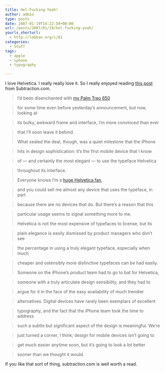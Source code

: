 ```yaml
---
title: Hel-Fucking-Yeah!
author: admin
type: posts
date: 2007-01-19T14:22:59+00:00
url: /posts/2007/01/19/hel-fucking-yeah/
yourls_shorturl:
  - http://lobban.org/i/81
categories:
  - Stuff
tags:
  - apple
  - iphone
  - typography

---
```

I love Helvetica. I really really love it. So I really enjoyed reading [this post][1] from Subtraction.com.

> I’d been disenchanted with <a class="blines2" href="http://www.subtraction.com/archives/2007/0102_everything_y.php" target="_blank" title="Link to another page in this blog">my Palm Treo 650</a>
  
> for some time even before yesterday’s announcement, but now, looking at
  
> its bulky, awkward frame and interface, I’m more convinced than ever
  
> that I’ll soon leave it behind. 
> 
> What sealed the deal, though, was a quiet milestone that the iPhone
  
> hits in design sophistication: it’s the first mobile device that I know
  
> of — and certainly the most elegant — to use the typeface Helvetica
  
> throughout its interface. 
> 
> Everyone knows I’m a <a class="blines3" href="http://store.subtraction.com/" target="_blank" title="Link outside of this blog">huge Helvetica fan</a>,
  
> and you could sell me almost any device that uses the typeface, in part
  
> because there are no devices that do. But there’s a reason that this
  
> particular usage seems to signal something more to me. 
> 
> Helvetica is not the most expensive of typefaces to license, but its
  
> plain elegance is easily dismissed by product managers who don’t see
  
> the percentage in using a truly elegant typeface, especially when much
  
> cheaper and ostensibly more distinctive typefaces can be had easily. 
> 
> Someone on the iPhone’s product team had to go to bat for Helvetica,
  
> someone with a truly articulate design sensibility, and they had to
  
> argue for it in the face of the easy availability of much trendier
  
> alternatives. Digital devices have rarely been exemplars of excellent
  
> typography, and the fact that the iPhone team took the time to address
  
> such a subtle but significant aspect of the design is meaningful. We’re
  
> just turned a corner, I think; design for mobile devices isn’t going to
  
> get much easier anytime soon, but it’s going to look a lot better
  
> sooner than we thought it would.

If you like that sort of thing, subtraction.com is well worth a read.

 [1]: http://www.subtraction.com/archives/2007/0110_bad_for_palm.php